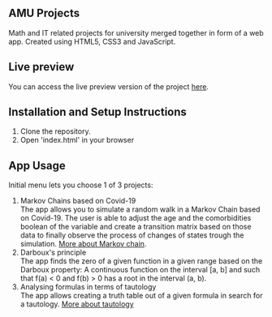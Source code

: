 ## AMU Projects

Math and IT related projects for university merged together in form of a web app. Created using HTML5, CSS3 and JavaScript.

## Live preview

You can access the live preview version of the project [here](https://gastronleroux.github.io/AMU-Projects/).

## Installation and Setup Instructions

1. Clone the repository.
2. Open 'index.html' in your browser

## App Usage

Initial menu lets you choose 1 of 3 projects:
1. Markov Chains based on Covid-19  
The app allows you to simulate a random walk in a Markov Chain based on Covid-19. The user is able to adjust the age and the comorbidities boolean of the variable and create a transition matrix based on those data to finally observe the process of changes of states trough the simulation. [More about Markov chain](https://en.wikipedia.org/wiki/Markov_chain).
2. Darboux's principle  
The app finds the zero of a given function in a given range based on the Darboux property: A continuous function on the interval [a, b] and such that f(a) < 0 and f(b) > 0 has a root in the interval (a, b).
3. Analysing formulas in terms of tautology  
The app allows creating a truth table out of a given formula in search for a tautology. [More about tautology](https://en.wikipedia.org/wiki/Tautology_(logic))
